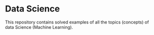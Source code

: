 # Data Science
This repository contains solved examples of all the topics (concepts) of data Science (Machine Learning).

